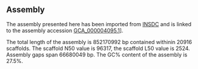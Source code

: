 **Assembly**
--------

The assembly presented here has been imported from [INSDC](http://www.insdc.org) and is linked to the assembly accession [GCA\_000004095.1](http://www.ebi.ac.uk/ena/data/view/GCA_000004095.1)].

The total length of the assembly is 852170992 bp contained withinin 20916 scaffolds.
The scaffold N50 value is 96317, the scaffold L50 value is 2524.
Assembly gaps span 66680049 bp. The GC% content of the assembly is 27.5%.
